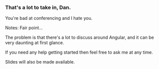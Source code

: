 ### That's a lot to take in, Dan. 

You're bad at conferencing and I hate you.

Notes:
Fair point... 

The problem is that there's a lot to discuss around Angular, and it can be very daunting at first glance.

If you need any help getting started then feel free to ask me at any time.

Slides will also be made available.